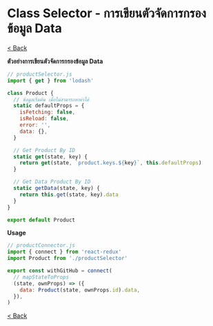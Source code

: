 # Class Selector - การเขียนตัวจัดการกรองข้อมูล Data

[< Back](../README.md)

**ตัวอย่างการเขียนตัวจัดการกรองข้อมูล Data**
```js
// productSelector.js
import { get } from 'lodash'

class Product {
  // ข้อมูลเริ่มต้น เมื่อไม่สามารถหาค่าได้
  static defaultProps = {
    isFetching: false,
    isReload: false,
    error: '',
    data: {},
  }

  // Get Product By ID
  static get(state, key) {
    return get(state, `product.keys.${key}`, this.defaultProps)
  }

  // Get Data Product By ID
  static getData(state, key) {
    return this.get(state, key).data
  }
}

export default Product
```

**Usage**
```js
// productConnector.js
import { connect } from 'react-redux'
import Product from './productSelector'

export const withGitHub = connect(
  // mapStateToProps
  (state, ownProps) => ({
    data: Product(state, ownProps.id).data,
  }),
)
```

[< Back](../README.md)